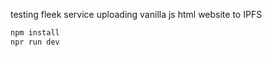 testing fleek service 
uploading vanilla js html website to IPFS

```bash
npm install
npr run dev
```
